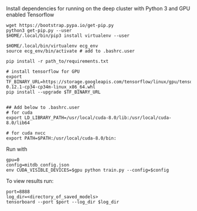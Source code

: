 Install dependencies for running on the deep cluster with Python 3 and GPU enabled Tensorflow

```
wget https://bootstrap.pypa.io/get-pip.py
python3 get-pip.py --user
$HOME/.local/bin/pip3 install virtualenv --user

$HOME/.local/bin/virtualenv ecg_env
source ecg_env/bin/activate # add to .bashrc.user

pip install -r path_to/requirements.txt

# install tensorflow for GPU
export TF_BINARY_URL=https://storage.googleapis.com/tensorflow/linux/gpu/tensorflow_gpu-0.12.1-cp34-cp34m-linux_x86_64.whl
pip install --upgrade $TF_BINARY_URL


## Add below to .bashrc.user
# for cuda 
export LD_LIBRARY_PATH=/usr/local/cuda-8.0/lib:/usr/local/cuda-8.0/lib64

# for cuda nvcc
export PATH=$PATH:/usr/local/cuda-8.0/bin:
```

Run with
```
gpu=0
config=mitdb_config.json
env CUDA_VISIBLE_DEVICES=$gpu python train.py --config=$config
```

To view results run:
```
port=8888
log_dir=<directory_of_saved_models>
tensorboard --port $port --log_dir $log_dir
```
